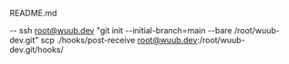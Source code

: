 README.md

--
ssh root@wuub.dev "git init --initial-branch=main --bare /root/wuub-dev.git"
scp ./hooks/post-receive root@wuub.dev:/root/wuub-dev.git/hooks/